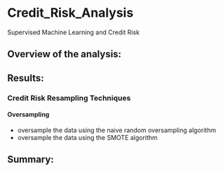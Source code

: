 # Credit_Risk_Analysis
Supervised Machine Learning and Credit Risk

## Overview of the analysis:

## Results:

### Credit Risk Resampling Techniques
#### Oversampling
  * oversample the data using the naive random oversampling algorithm
  * oversample the data using the SMOTE algorithm

## Summary:
